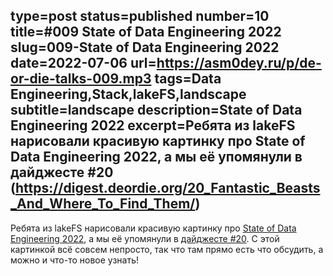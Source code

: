 type=post
status=published
number=10
title=#009 State of Data Engineering 2022
slug=009-State of Data Engineering 2022
date=2022-07-06
url=https://asm0dey.ru/p/de-or-die-talks-009.mp3
tags=Data Engineering,Stack,lakeFS,landscape
subtitle=landscape
description=State of Data Engineering 2022
excerpt=Ребята из lakeFS нарисовали красивую картинку про State of Data Engineering 2022, а мы её упомянули в дайджесте #20 (https://digest.deordie.org/20_Fantastic_Beasts_And_Where_To_Find_Them/)
---

Ребята из lakeFS нарисовали красивую картинку про [State of Data Engineering 2022](https://lakefs.io/the-state-of-data-engineering-2022/), а мы её упомянули в [дайджесте #20](https://digest.deordie.org/20_Fantastic_Beasts_And_Where_To_Find_Them/). С этой картинкой всё совсем непросто, так что там прямо есть что обсудить, а можно и что-то новое узнать!
